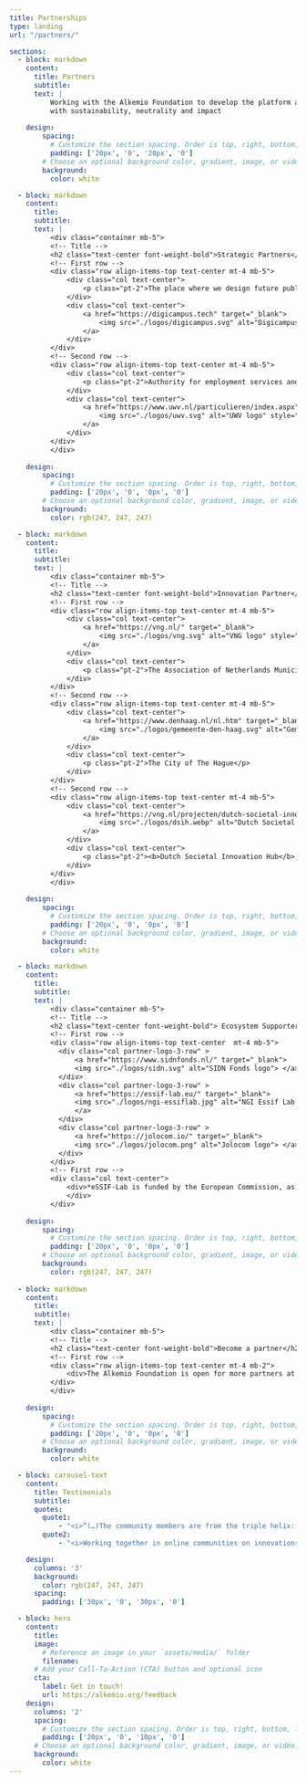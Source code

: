 ```yaml
---
title: Partnerships
type: landing
url: "/partners/"

sections:
  - block: markdown
    content:
      title: Partners
      subtitle: 
      text: |
          Working with the Alkemio Foundation to develop the platform and community
          with sustainability, neutrality and impact
        
    design:
        spacing:
          # Customize the section spacing. Order is top, right, bottom, left.
          padding: ['20px', '0', '20px', '0']
        # Choose an optional background color, gradient, image, or video
        background:
          color: white

  - block: markdown
    content:
      title: 
      subtitle: 
      text: |
          <div class="container mb-5">
          <!-- Title -->
          <h2 class="text-center font-weight-bold">Strategic Partners</h2>
          <!-- First row -->
          <div class="row align-items-top text-center mt-4 mb-5">
              <div class="col text-center">
                  <p class="pt-2">The place where we design future public services together</p>
              </div>
              <div class="col text-center">
                  <a href="https://digicampus.tech" target="_blank">
                      <img src="./logos/digicampus.svg" alt="Digicampus logo" style="max-width: 90%; margin: auto; height: 100px;" />
                  </a>
              </div>
          </div>
          <!-- Second row -->
          <div class="row align-items-top text-center mt-4 mb-5">
              <div class="col text-center">
                  <p class="pt-2">Authority for employment services and provision of labour market and data services in the Netherlands</p>
              </div>
              <div class="col text-center">
                  <a href="https://www.uwv.nl/particulieren/index.aspx" target="_blank">
                      <img src="./logos/uwv.svg" alt="UWV logo" style="max-width: 90%; margin: auto; height: 100px;" />
                  </a>
              </div>
          </div>
          </div>
        
    design:
        spacing:
          # Customize the section spacing. Order is top, right, bottom, left.
          padding: ['20px', '0', '0px', '0']
        # Choose an optional background color, gradient, image, or video
        background:
          color: rgb(247, 247, 247)

  - block: markdown
    content:
      title: 
      subtitle: 
      text: |
          <div class="container mb-5">
          <!-- Title -->
          <h2 class="text-center font-weight-bold">Innovation Partner</h2>
          <!-- First row -->
          <div class="row align-items-top text-center mt-4 mb-5">
              <div class="col text-center">
                  <a href="https://vng.nl/" target="_blank">
                      <img src="./logos/vng.svg" alt="VNG logo" style="max-width: 90%; margin: auto; height: 100px;" />
                  </a>
              </div>
              <div class="col text-center">
                  <p class="pt-2">The Association of Netherlands Municipalities</p>
              </div>
          </div>    
          <!-- Second row -->
          <div class="row align-items-top text-center mt-4 mb-5">
              <div class="col text-center">
                  <a href="https://www.denhaag.nl/nl.htm" target="_blank">
                      <img src="./logos/gemeente-den-haag.svg" alt="Gemeente Den Haag logo" style="max-width:90%;margin:auto;height:100px" />
                  </a>
              </div>
              <div class="col text-center">
                  <p class="pt-2">The City of The Hague</p>
              </div>
          </div>
          <!-- Second row -->
          <div class="row align-items-top text-center mt-4 mb-5">
              <div class="col text-center">
                  <a href="https://vng.nl/projecten/dutch-societal-innovation-hub-dsih" target="_blank">
                      <img src="./logos/dsih.webp" alt="Dutch Societal Innovation Hub logo" style="max-width:90%;margin:auto;height:100px" />
                  </a>
              </div>
              <div class="col text-center">
                  <p class="pt-2"><b>Dutch Societal Innovation Hub</b>, stimulating interregional cooperation for a people-oriented, mission-driven approach in government data & digital technology</p>
              </div>
          </div>
          </div>
        
    design:
        spacing:
          # Customize the section spacing. Order is top, right, bottom, left.
          padding: ['20px', '0', '0px', '0']
        # Choose an optional background color, gradient, image, or video
        background:
          color: white

  - block: markdown
    content:
      title: 
      subtitle: 
      text: |
          <div class="container mb-5">
          <!-- Title -->
          <h2 class="text-center font-weight-bold"> Ecosystem Supporters </h2>
          <!-- First row -->
          <div class="row align-items-top text-center  mt-4 mb-5">
            <div class="col partner-logo-3-row" > 
                <a href="https://www.sidnfonds.nl/" target="_blank">
                <img src="./logos/sidn.svg" alt="SIDN Fonds logo"> </a> 
            </div>
            <div class="col partner-logo-3-row" > 
                <a href="https://essif-lab.eu/" target="_blank"> 
                <img src="./logos/ngi-essiflab.jpg" alt="NGI Essif Lab logo">
                </a> 
            </div>
            <div class="col partner-logo-3-row" > 
                <a href="https://jolocom.io/" target="_blank">
                <img src="./logos/jolocom.png" alt="Jolocom logo"> </a>
            </div>
          </div>
          <!-- First row -->
          <div class="col text-center">
              <div>*eSSIF-Lab is funded by the European Commission, as part of the Horizon 2020 Research and Innovation Programme, under Grant Agreement Nº 871932 and it’s framed under Next Generation Internet Initiative.
              </div>
          </div>
                  
    design:
        spacing:
          # Customize the section spacing. Order is top, right, bottom, left.
          padding: ['20px', '0', '0px', '0']
        # Choose an optional background color, gradient, image, or video
        background:
          color: rgb(247, 247, 247)
  
  - block: markdown
    content:
      title: 
      subtitle: 
      text: |
          <div class="container mb-5">
          <!-- Title -->
          <h2 class="text-center font-weight-bold">Become a partner</h2>
          <!-- First row -->
          <div class="row align-items-top text-center mt-4 mb-2">
              <div>The Alkemio Foundation is open for more partners at all levels. Help build the platform and community for solving challenges in our society. Working together, to maximise the impact. Empowering society, together</div>
          </div>
          </div>
         
    design:
        spacing:
          # Customize the section spacing. Order is top, right, bottom, left.
          padding: ['20px', '0', '0px', '0']
        # Choose an optional background color, gradient, image, or video
        background:
          color: white

  - block: carousel-text
    content:
      title: Testimonials
      subtitle: 
      quotes:
        quote1: 
            - "<i>“(…)The community members are from the triple helix: education, government and market. Together we are facing huge challenges in which we believe technology can be part of the solution. On the short term, we will all benefit on a business/personal level. That benefit is an enabler for communal benefits.”</i> </br> <h5>Wouter Heijnen, VNG</h5>"
        quote2:
            - "<i>Working together in online communities on innovations is… super innovative! There’s not one best way of doing that. RIConline and Alkemio exchange knowledge on what works, how to help the community and what the impact of online collaboration on a platform can be. We want to reinforce each other (…)</i> </br> <h5>Kathleen Torrance, Programme Manager at Rijks Innovatie Community</h5>"

    design:
      columns: '3'
      background:
        color: rgb(247, 247, 247)
      spacing:
        padding: ['30px', '0', '30px', '0']

  - block: hero
    content:
      title:
      image:
        # Reference an image in your `assets/media/` folder
        filename:
      # Add your Call-To-Action (CTA) button and optional icon
      cta:
        label: Get in touch!
        url: https://alkemio.org/feedback
    design:
      columns: '2'
      spacing:
        # Customize the section spacing. Order is top, right, bottom, left.
        padding: ['20px', '0', '10px', '0']
      # Choose an optional background color, gradient, image, or video
      background:
        color: white
---
```

